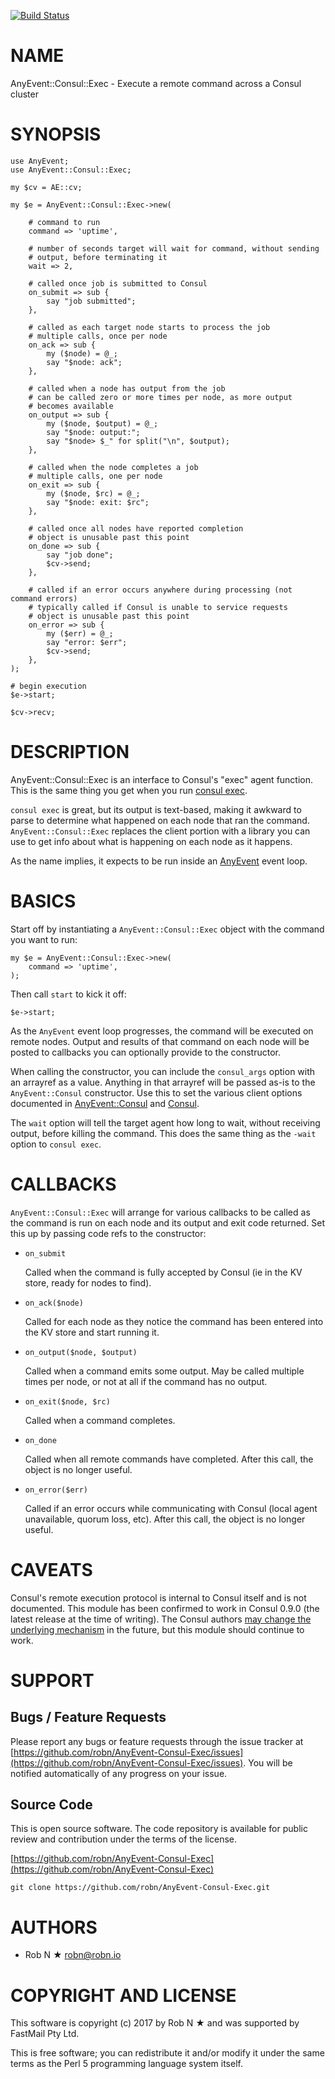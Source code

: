 [![Build Status](https://secure.travis-ci.org/robn/AnyEvent-Consul-Exec.png)](http://travis-ci.org/robn/AnyEvent-Consul-Exec)

# NAME

AnyEvent::Consul::Exec - Execute a remote command across a Consul cluster

# SYNOPSIS

    use AnyEvent;
    use AnyEvent::Consul::Exec;
    
    my $cv = AE::cv;
    
    my $e = AnyEvent::Consul::Exec->new(
        
        # command to run
        command => 'uptime',

        # number of seconds target will wait for command, without sending
        # output, before terminating it
        wait => 2,
        
        # called once job is submitted to Consul
        on_submit => sub {
            say "job submitted";
        },
        
        # called as each target node starts to process the job
        # multiple calls, once per node
        on_ack => sub {
            my ($node) = @_;
            say "$node: ack";
        },
        
        # called when a node has output from the job
        # can be called zero or more times per node, as more output
        # becomes available
        on_output => sub {
            my ($node, $output) = @_;
            say "$node: output:";
            say "$node> $_" for split("\n", $output);
        },
        
        # called when the node completes a job
        # multiple calls, one per node
        on_exit => sub {
            my ($node, $rc) = @_;
            say "$node: exit: $rc";
        },
        
        # called once all nodes have reported completion
        # object is unusable past this point
        on_done => sub {
            say "job done";
            $cv->send;
        },
        
        # called if an error occurs anywhere during processing (not command errors)
        # typically called if Consul is unable to service requests
        # object is unusable past this point
        on_error => sub {
            my ($err) = @_;
            say "error: $err";
            $cv->send;
        },
    );
    
    # begin execution
    $e->start;

    $cv->recv;

# DESCRIPTION

AnyEvent::Consul::Exec is an interface to Consul's "exec" agent function. This
is the same thing you get when you run [consul exec](https://www.consul.io/docs/commands/exec.html).

`consul exec` is great, but its output is text-based, making it awkward to
parse to determine what happened on each node that ran the command.
`AnyEvent::Consul::Exec` replaces the client portion with a library you can
use to get info about what is happening on each node as it happens.

As the name implies, it expects to be run inside an [AnyEvent](https://metacpan.org/pod/AnyEvent) event loop.

# BASICS

Start off by instantiating a `AnyEvent::Consul::Exec` object with the command
you want to run:

    my $e = AnyEvent::Consul::Exec->new(
        command => 'uptime',
    );

Then call `start` to kick it off:

    $e->start;

As the `AnyEvent` event loop progresses, the command will be executed on
remote nodes. Output and results of that command on each node will be posted to
callbacks you can optionally provide to the constructor.

When calling the constructor, you can include the `consul_args` option with an
arrayref as a value. Anything in that arrayref will be passed as-is to the
`AnyEvent::Consul` constructor. Use this to set the various client options
documented in [AnyEvent::Consul](https://metacpan.org/pod/AnyEvent::Consul) and [Consul](https://metacpan.org/pod/Consul).

The `wait` option will tell the target agent how long to wait, without
receiving output, before killing the command. This does the same thing as the
`-wait` option to `consul exec`.

# CALLBACKS

`AnyEvent::Consul::Exec` will arrange for various callbacks to be called as
the command is run on each node and its output and exit code returned. Set this
up by passing code refs to the constructor:

- `on_submit`

    Called when the command is fully accepted by Consul (ie in the KV store, ready
    for nodes to find).

- `on_ack($node)`

    Called for each node as they notice the command has been entered into the KV
    store and start running it.

- `on_output($node, $output)`

    Called when a command emits some output. May be called multiple times per node,
    or not at all if the command has no output.

- `on_exit($node, $rc)`

    Called when a command completes.

- `on_done`

    Called when all remote commands have completed. After this call, the object is
    no longer useful.

- `on_error($err)`

    Called if an error occurs while communicating with Consul (local agent
    unavailable, quorum loss, etc). After this call, the object is no longer
    useful.

# CAVEATS

Consul's remote execution protocol is internal to Consul itself and is not
documented. This module has been confirmed to work in Consul 0.9.0 (the latest
release at the time of writing). The Consul authors [may change the underlying
mechanism](https://github.com/hashicorp/consul/issues/1120) in the future, but
this module should continue to work.

# SUPPORT

## Bugs / Feature Requests

Please report any bugs or feature requests through the issue tracker
at [https://github.com/robn/AnyEvent-Consul-Exec/issues](https://github.com/robn/AnyEvent-Consul-Exec/issues).
You will be notified automatically of any progress on your issue.

## Source Code

This is open source software. The code repository is available for
public review and contribution under the terms of the license.

[https://github.com/robn/AnyEvent-Consul-Exec](https://github.com/robn/AnyEvent-Consul-Exec)

    git clone https://github.com/robn/AnyEvent-Consul-Exec.git

# AUTHORS

- Rob N ★ <robn@robn.io>

# COPYRIGHT AND LICENSE

This software is copyright (c) 2017 by Rob N ★ and was supported by FastMail
Pty Ltd.

This is free software; you can redistribute it and/or modify it under
the same terms as the Perl 5 programming language system itself.
